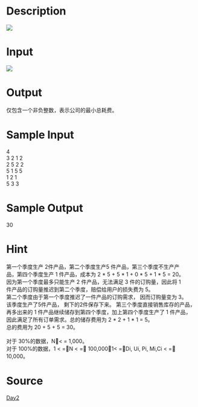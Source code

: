 
# Description

<div class="content"><img border="0" src="/source/bzoj/1920/img/aHR0cHM6Ly9seWRzeS5jb20vSnVkZ2VPbmxpbmUvaW1hZ2VzLzE5MjBfMS5qcGc=.jpg"/> </div>

# Input

<div class="content"><img border="0" src="/source/bzoj/1920/img/aHR0cHM6Ly9seWRzeS5jb20vSnVkZ2VPbmxpbmUvaW1hZ2VzLzE5MjBfMi5qcGc=.jpg"/> </div>

# Output

<div class="content">仅包含一个非负整数，表示公司的最小总耗费。</div>

# Sample Input

<div class="content"><span class="sampledata">4 <br/>
3 2 1 2 <br/>
2 5 2 2 <br/>
5 1 5 5 <br/>
1 2 1  <br/>
5 3 3 </span></div>

# Sample Output

<div class="content"><span class="sampledata">30</span></div>

# Hint

<div class="content"><p>第一个季度生产 2件产品，第二个季度生产5 件产品，第三个季度不生产产<br/>
品，第四个季度生产 1 件产品，成本为 2 * 5 + 5 * 1 + 0 * 5 + 1 * 5 = 20。 <br/>
因为第一个季度最多只能生产 2 件产品，无法满足 3 件的订购量，因此将 1<br/>
件产品的订购量推迟到第二个季度，赔偿给用户的损失费为 5。 <br/>
第二个季度由于第一个季度推迟了一件产品的订购需求， 因而订购量变为 3。<br/>
该季度生产了5件产品， 剩下的2件保存下来。 第三个季度直接销售库存的产品，<br/>
再多出来的 1 件产品继续储存到第四个季度，加上第四个季度生产了 1 件产品，<br/>
因此满足了所有订单需求。总的储存费用为 2 * 2 + 1 * 1 = 5。 <br/>
总的费用为 20 + 5 + 5 = 30。 <br/>
 <br/>
对于 30%的数据，N൑&lt; = 1,000。 <br/>
对于 100%的数据，1  &lt; =൑N &lt; =൑ 100,000，1&lt; =൑Di, Ui, Pi, Mi,Ci &lt; =൑ 10,000。 <br/>
</p></div>

# Source

<div class="content"><p><a href="problemset.php?search=Day2">Day2</a></p></div>

